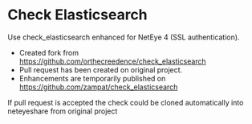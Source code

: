 
# Check Elasticsearch 

Use check_elasticsearch enhanced for NetEye 4 (SSL authentication).

- Created fork from https://github.com/orthecreedence/check_elasticsearch 
- Pull request has been created on original project.
- Enhancements are temporarily published on https://github.com/zampat/check_elasticsearch

If pull request is accepted the check could be cloned automatically into neteyeshare from original project
